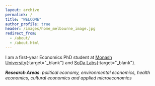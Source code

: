 ```yaml
---
layout: archive
permalink: /
title: "WELCOME"
author_profile: true
header: /images/home_melbourne_image.jpg
redirect_from: 
  - /about/
  - /about.html
---
```


I am a first-year Economics PhD student at [Monash University](https://www.monash.edu/business/home){:target="_blank"} and [SoDa Labs](https://www.monash.edu/business/impact-labs/soda-labs){:target="_blank"}.  

***Research Areas***: *political economy, environmental economics, health economics, cultural economics and applied microeconomics*
